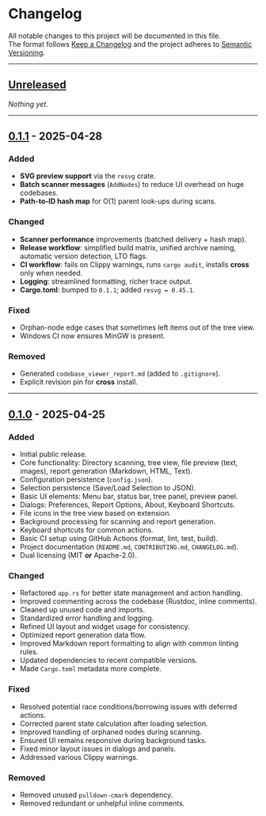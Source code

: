 # Changelog

All notable changes to this project will be documented in this file.  
The format follows [Keep a Changelog](https://keepachangelog.com/en/1.0.0/) and the project adheres to [Semantic Versioning](https://semver.org/).

---

## [Unreleased]

_Nothing yet._

[Unreleased]: https://github.com/noahbclarkson/codebase_viewer/compare/v0.1.1...HEAD

---

## [0.1.1] - 2025-04-28

### Added
- **SVG preview support** via the `resvg` crate.  
- **Batch scanner messages** (`AddNodes`) to reduce UI overhead on huge codebases.  
- **Path-to-ID hash map** for O(1) parent look-ups during scans.

### Changed
- **Scanner performance** improvements (batched delivery + hash map).  
- **Release workflow**: simplified build matrix, unified archive naming, automatic version detection, LTO flags.  
- **CI workflow**: fails on Clippy warnings, runs `cargo audit`, installs **cross** only when needed.  
- **Logging**: streamlined formatting, richer trace output.  
- **Cargo.toml**: bumped to `0.1.1`; added `resvg = 0.45.1`.

### Fixed
- Orphan-node edge cases that sometimes left items out of the tree view.  
- Windows CI now ensures MinGW is present.

### Removed
- Generated `codebase_viewer_report.md` (added to `.gitignore`).  
- Explicit revision pin for **cross** install.

[0.1.1]: https://github.com/noahbclarkson/codebase_viewer/releases/tag/v0.1.1

---

## [0.1.0] - 2025-04-25

### Added

* Initial public release.
* Core functionality: Directory scanning, tree view, file preview (text, images), report generation (Markdown, HTML, Text).
* Configuration persistence (`config.json`).
* Selection persistence (Save/Load Selection to JSON).
* Basic UI elements: Menu bar, status bar, tree panel, preview panel.
* Dialogs: Preferences, Report Options, About, Keyboard Shortcuts.
* File icons in the tree view based on extension.
* Background processing for scanning and report generation.
* Keyboard shortcuts for common actions.
* Basic CI setup using GitHub Actions (format, lint, test, build).
* Project documentation (`README.md`, `CONTRIBUTING.md`, `CHANGELOG.md`).
* Dual licensing (MIT **or** Apache-2.0).

### Changed

* Refactored `app.rs` for better state management and action handling.
* Improved commenting across the codebase (Rustdoc, inline comments).
* Cleaned up unused code and imports.
* Standardized error handling and logging.
* Refined UI layout and widget usage for consistency.
* Optimized report generation data flow.
* Improved Markdown report formatting to align with common linting rules.
* Updated dependencies to recent compatible versions.
* Made `Cargo.toml` metadata more complete.

### Fixed

* Resolved potential race conditions/borrowing issues with deferred actions.
* Corrected parent state calculation after loading selection.
* Improved handling of orphaned nodes during scanning.
* Ensured UI remains responsive during background tasks.
* Fixed minor layout issues in dialogs and panels.
* Addressed various Clippy warnings.

### Removed

* Removed unused `pulldown-cmark` dependency.
* Removed redundant or unhelpful inline comments.

[0.1.0]: https://github.com/noahbclarkson/codebase_viewer/releases/tag/v0.1.0
